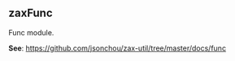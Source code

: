 <a name="module_zaxFunc"></a>

## zaxFunc
<p>Func module.</p>

**See**: https://github.com/jsonchou/zax-util/tree/master/docs/func  
